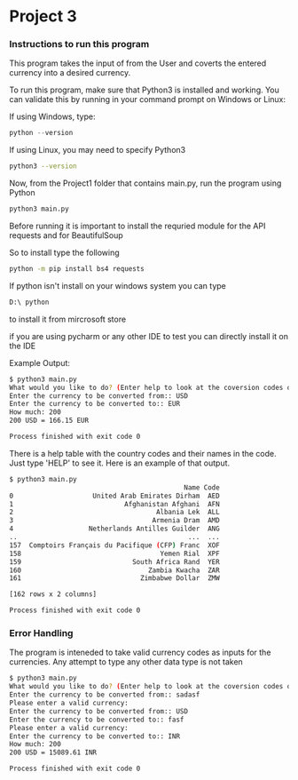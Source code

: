 # Project 3

### Instructions to run this program 

This program takes the input of from the User and coverts the entered currency into a desired currency.

To run this program, make sure that Python3 is installed and working. You can validate this by running in your command prompt on Windows or Linux:

If using Windows, type:
```powershell
python --version
```

If using Linux, you may need to specify Python3
```bash
python3 --version
```

Now, from the Project1 folder that contains main.py, run the program using Python

```bash
python3 main.py
```

Before running it is important to install the requried module for the API requests and for BeautifulSoup

So to install type the following 
```bash
python -m pip install bs4 requests 
```

If python isn't install on your windows system you can type
```bash
D:\ python
```
to install it from mircrosoft store

if you are using pycharm or any other IDE to test you can directly install it on the IDE

Example Output: 
```bash
$ python3 main.py
What would you like to do? (Enter help to look at the coversion codes or Enter convert to using the conversion scale): 
Enter the currency to be converted from:: USD
Enter the currency to be converted to:: EUR
How much: 200
200 USD = 166.15 EUR

Process finished with exit code 0
```

There is a help table with the country codes and their names in the code. Just type 'HELP' to see it.
Here is an example of that output.
```bash
$ python3 main.py
                                            Name Code
0                    United Arab Emirates Dirham  AED
1                            Afghanistan Afghani  AFN
2                                    Albania Lek  ALL
3                                   Armenia Dram  AMD
4                   Netherlands Antilles Guilder  ANG
..                                           ...  ...
157  Comptoirs Français du Pacifique (CFP) Franc  XOF
158                                   Yemen Rial  XPF
159                            South Africa Rand  YER
160                                Zambia Kwacha  ZAR
161                              Zimbabwe Dollar  ZMW

[162 rows x 2 columns]

Process finished with exit code 0
```


### Error Handling

The program is inteneded to take valid currency codes as inputs for the currencies. Any attempt to type any other data type is not taken
```bash
$ python3 main.py
What would you like to do? (Enter help to look at the coversion codes or Enter convert to using the conversion scale): 
Enter the currency to be converted from:: sadasf
Please enter a valid currency: 
Enter the currency to be converted from:: USD
Enter the currency to be converted to:: fasf
Please enter a valid currency: 
Enter the currency to be converted to:: INR
How much: 200
200 USD = 15089.61 INR

Process finished with exit code 0
```
